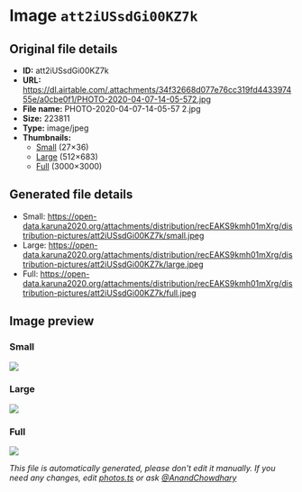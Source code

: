 # Image `att2iUSsdGi00KZ7k`

## Original file details

- **ID:** att2iUSsdGi00KZ7k
- **URL:** https://dl.airtable.com/.attachments/34f32668d077e76cc319fd443397455e/a0cbe0f1/PHOTO-2020-04-07-14-05-572.jpg
- **File name:** PHOTO-2020-04-07-14-05-57 2.jpg
- **Size:** 223811
- **Type:** image/jpeg
- **Thumbnails:**
  - [Small](https://dl.airtable.com/.attachmentThumbnails/5c2b00ab88d3aa89935cf5b9f71ec746/aa591604) (27×36)
  - [Large](https://dl.airtable.com/.attachmentThumbnails/35c018ded1b726edcfa77f96358757da/65bb192c) (512×683)
  - [Full](https://dl.airtable.com/.attachmentThumbnails/7f935fd5717bd5568cb0a2e47119b586/71ff073a) (3000×3000)

## Generated file details

- Small: https://open-data.karuna2020.org/attachments/distribution/recEAKS9kmh01mXrg/distribution-pictures/att2iUSsdGi00KZ7k/small.jpeg
- Large: https://open-data.karuna2020.org/attachments/distribution/recEAKS9kmh01mXrg/distribution-pictures/att2iUSsdGi00KZ7k/large.jpeg
- Full: https://open-data.karuna2020.org/attachments/distribution/recEAKS9kmh01mXrg/distribution-pictures/att2iUSsdGi00KZ7k/full.jpeg

## Image preview

### Small

![](https://open-data.karuna2020.org/attachments/distribution/recEAKS9kmh01mXrg/distribution-pictures/att2iUSsdGi00KZ7k/small.jpeg)

### Large

![](https://open-data.karuna2020.org/attachments/distribution/recEAKS9kmh01mXrg/distribution-pictures/att2iUSsdGi00KZ7k/large.jpeg)

### Full

![](https://open-data.karuna2020.org/attachments/distribution/recEAKS9kmh01mXrg/distribution-pictures/att2iUSsdGi00KZ7k/full.jpeg)

_This file is automatically generated, please don't edit it manually. If you need any changes, edit [photos.ts](/photos.ts) or ask [@AnandChowdhary](https://github.com/AnandChowdhary)_
